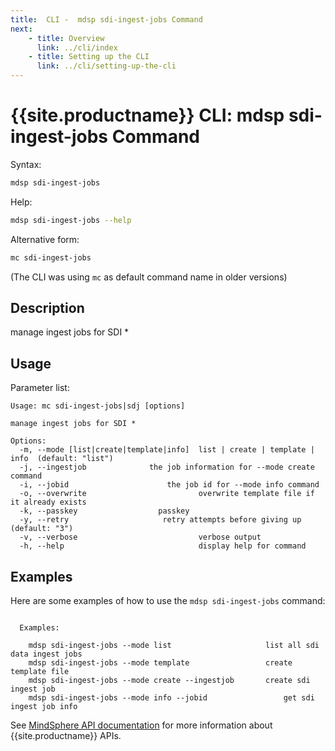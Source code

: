 ```yaml
---
title:  CLI -  mdsp sdi-ingest-jobs Command
next:
    - title: Overview
      link: ../cli/index
    - title: Setting up the CLI
      link: ../cli/setting-up-the-cli
---
```


# {{site.productname}} CLI: mdsp sdi-ingest-jobs Command

Syntax:

```bash
mdsp sdi-ingest-jobs
```

Help:

```bash
mdsp sdi-ingest-jobs --help
```

Alternative form:

```bash
mc sdi-ingest-jobs
```

(The CLI was using `mc` as default command name in older versions)

## Description

manage ingest jobs for SDI *

## Usage

Parameter list:

```text
Usage: mc sdi-ingest-jobs|sdj [options]

manage ingest jobs for SDI *

Options:
  -m, --mode [list|create|template|info]  list | create | template | info  (default: "list")
  -j, --ingestjob              the job information for --mode create command
  -i, --jobid                      the job id for --mode info command
  -o, --overwrite                         overwrite template file if it already exists
  -k, --passkey                  passkey
  -y, --retry                     retry attempts before giving up (default: "3")
  -v, --verbose                           verbose output
  -h, --help                              display help for command

```

## Examples

Here are some examples of how to use the `mdsp sdi-ingest-jobs` command:

```text

  Examples:

    mdsp sdi-ingest-jobs --mode list 					 list all sdi data ingest jobs
    mdsp sdi-ingest-jobs --mode template 				 create template file
    mdsp sdi-ingest-jobs --mode create --ingestjob  	 create sdi ingest job
    mdsp sdi-ingest-jobs --mode info --jobid    			 get sdi ingest job info

```

See [MindSphere API documentation](https://documentation.mindsphere.io/MindSphere/apis/index.html) for more information about {{site.productname}} APIs.
